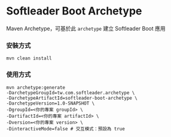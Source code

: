 # Softleader Boot Archetype

Maven Archetype，可基於此 `archetype` 建立 Softleader Boot 應用

### 安裝方式
```
mvn clean install
```

### 使用方式
```$
mvn archetype:generate
-DarchetypeGroupId=tw.com.softleader.archetype \
-DarchetypeArtifactId=softleader-boot-archetype \
-DarchetypeVersion=1.0-SNAPSHOT \
-DgroupId=<你的專案 groupId> \
-DartifactId=<你的專案 artifactId> \
-Dversion=<你的專案 version> \
-DinteractiveMode=false # 交互模式：預設為 true
```
